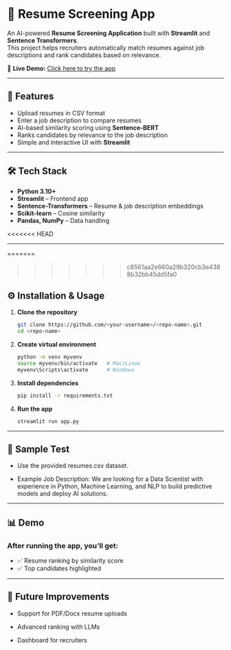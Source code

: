 # 📄 Resume Screening App  

An AI-powered **Resume Screening Application** built with **Streamlit** and **Sentence Transformers**.  
This project helps recruiters automatically match resumes against job descriptions and rank candidates based on relevance.  

🔗 **Live Demo:** [Click here to try the app](https://resume-screening-krsubtfuscdmwk8o2awp9b.streamlit.app/)  


---

## 🚀 Features
- Upload resumes in CSV format  
- Enter a job description to compare resumes  
- AI-based similarity scoring using **Sentence-BERT**  
- Ranks candidates by relevance to the job description  
- Simple and interactive UI with **Streamlit**  

---

## 🛠️ Tech Stack
- **Python 3.10+**  
- **Streamlit** – Frontend app  
- **Sentence-Transformers** – Resume & job description embeddings  
- **Scikit-learn** – Cosine similarity  
- **Pandas, NumPy** – Data handling  


<<<<<<< HEAD

---

=======
>>>>>>> c8561aa2e660a29b320cb3e4388b32bb45dd5fa0
## ⚙️ Installation & Usage

1. **Clone the repository**
   ```bash
   git clone https://github.com/<your-username>/<repo-name>.git
   cd <repo-name>

2. **Create virtual environment**
    ```bash
    python -m venv myvenv
    source myvenv/bin/activate   # Mac/Linux  
    myvenv\Scripts\activate      # Windows

3. **Install dependencies**                                        
    ```bash
    pip install -r requirements.txt

4. **Run the app**
    ```bash
    streamlit run app.py

---

## 🧪 Sample Test

- Use the provided resumes.csv dataset.

- Example Job Description:
We are looking for a Data Scientist with experience in Python, Machine Learning,
and NLP to build predictive models and deploy AI solutions.

---

## 📊 Demo
### After running the app, you’ll get:

- ✅ Resume ranking by similarity score
- ✅ Top candidates highlighted

---

## 📌 Future Improvements
- Support for PDF/Docx resume uploads

- Advanced ranking with LLMs

- Dashboard for recruiters


  

